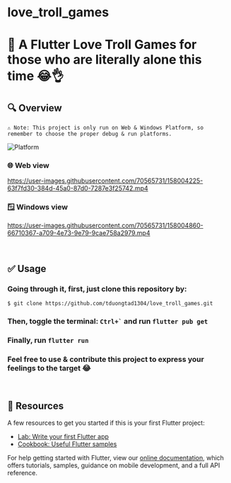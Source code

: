 # love_troll_games

# 🎯 A Flutter Love Troll Games for those who are literally alone this time 😂👌

## 🔍 **Overview**

    ⚠️ Note: This project is only run on Web & Windows Platform, so remember to choose the proper debug & run platforms.

![Platform](https://user-images.githubusercontent.com/70565731/158004156-972b2614-9fdd-472f-ae21-f69e7278c342.png)

### **🌐 Web view**

https://user-images.githubusercontent.com/70565731/158004225-63f7fd30-384d-45a0-87d0-7287e3f25742.mp4

### **🪟 Windows view**

https://user-images.githubusercontent.com/70565731/158004860-66710367-a709-4e73-9e79-9cae758a2979.mp4

&nbsp;

## **✅ Usage**

### Going through it, first, just clone this repository by:

```$ git clone https://github.com/tduongtad1304/love_troll_games.git```

### Then, toggle the terminal:  ``` Ctrl+` ``` and run ```flutter pub get```

### Finally, run ```flutter run```

### Feel free to use & contribute this project to express your feelings to the target 😂

&nbsp;
## **📕 Resources**
A few resources to get you started if this is your first Flutter project:

- [Lab: Write your first Flutter app](https://flutter.dev/docs/get-started/codelab)
- [Cookbook: Useful Flutter samples](https://flutter.dev/docs/cookbook)

For help getting started with Flutter, view our
[online documentation](https://flutter.dev/docs), which offers tutorials,
samples, guidance on mobile development, and a full API reference.
